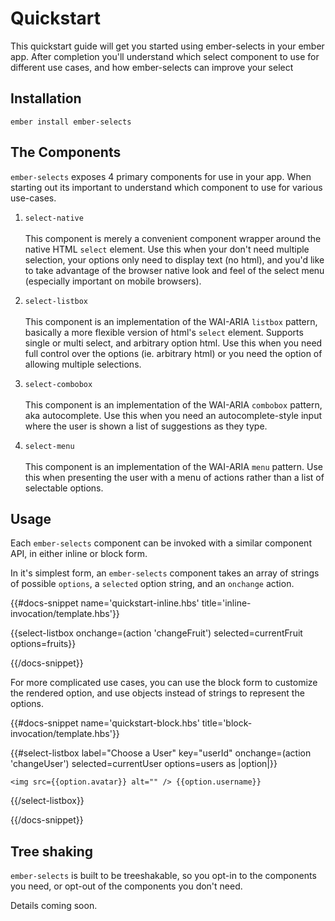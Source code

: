 # Quickstart

This quickstart guide will get you started using ember-selects in your ember app. After completion you'll understand which select component to use for different use cases, and how ember-selects can improve your select 

## Installation

```
ember install ember-selects
```

## The Components

`ember-selects` exposes 4 primary components for use in your app. When starting out its important to understand which component to use for various use-cases. 

1. `select-native`
<br><br>
This component is merely a convenient component wrapper around the native HTML `select` element. Use this when your don't need multiple selection, your options only need to display text (no html), and you'd like to take advantage of the browser native look and feel of the select menu (especially important on mobile browsers). 

2. `select-listbox`
<br><br>
This component is an implementation of the WAI-ARIA `listbox` pattern, basically a more flexible version of html's `select` element. Supports single or multi select, and arbitrary option html. Use this when you need full control over the options (ie. arbitrary html) or you need the option of allowing multiple selections.

3. `select-combobox`
<br><br>
This component is an implementation of the WAI-ARIA `combobox` pattern, aka autocomplete. Use this when you need an autocomplete-style input where the user is shown a list of suggestions as they type.

4. `select-menu`
<br><br>
This component is an implementation of the WAI-ARIA `menu` pattern. Use this when presenting the user with a menu of actions rather than a list of selectable options.

## Usage

Each `ember-selects` component can be invoked with a similar component API, in either inline or block form. 

In it's simplest form, an `ember-selects` component takes an array of strings of possible `options`, a `selected` option string, and an `onchange` action.

{{#docs-snippet name='quickstart-inline.hbs' title='inline-invocation/template.hbs'}}

  {{select-listbox
    onchange=(action 'changeFruit')
    selected=currentFruit
    options=fruits}}

{{/docs-snippet}}

For more complicated use cases, you can use the block form to customize the rendered option, and use objects instead of strings to represent the options.

{{#docs-snippet name='quickstart-block.hbs' title='block-invocation/template.hbs'}}

  {{#select-listbox
    label="Choose a User"
    key="userId"
    onchange=(action 'changeUser')
    selected=currentUser
    options=users as |option|}}

    <img src={{option.avatar}} alt="" /> {{option.username}}

  {{/select-listbox}}

{{/docs-snippet}}


## Tree shaking

`ember-selects` is built to be treeshakable, so you opt-in to the components you need, or opt-out of the components you don't need.

Details coming soon.